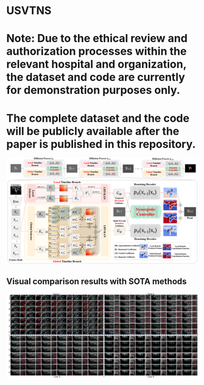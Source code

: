# USVTNS

# Note: Due to the ethical review and authorization processes within the relevant hospital and organization, the dataset and code are currently for demonstration purposes only.

# The complete dataset and the code will be publicly available after the paper is published in this repository.
![alt text](pipline/pipeline.png)

## Visual comparison results with SOTA methods
![alt text](visual_comparison/visual_comparision-zoom2-1.png)

